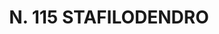 ---
title: "N. 115 STAFILODENDRO"
plant-name: "N. 115"
plant-number: "115"
plant-xml: "/assets/xml/plant115.xml"
plant-img1: "/assets/img/plant115_verso.jpg"
plant-img2: "/assets/img/plant115.jpg"
plant-title: "N. 115 STAFILODENDRO"
plant-taxon-link: "http://www.worldfloraonline.org/taxon/wfo-0000493112"
plant-taxon-content: "[Staphylea pinnata L.]"
layout: single-xml
---